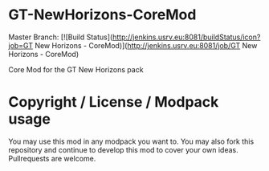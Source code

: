 # GT-NewHorizons-CoreMod
Master Branch: [![Build Status](http://jenkins.usrv.eu:8081/buildStatus/icon?job=GT New Horizons - CoreMod)](http://jenkins.usrv.eu:8081/job/GT New Horizons - CoreMod)

Core Mod for the GT New Horizons pack


# Copyright / License / Modpack usage
You may use this mod in any modpack you want to. You may also fork this repository and continue to develop this mod to cover your own ideas. Pullrequests are welcome.
